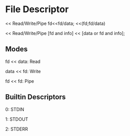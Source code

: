 
# File Descriptor
<< Read/Write/Pipe fd\<\<fd/data; <<(fd;fd/data)

<< Read/Write/Pipe [fd and info] << [data or fd and info];

## Modes
fd << data: Read

data << fd: Write

fd << fd: Pipe

## Builtin Descriptors
0: STDIN

1: STDOUT

2: STDERR

